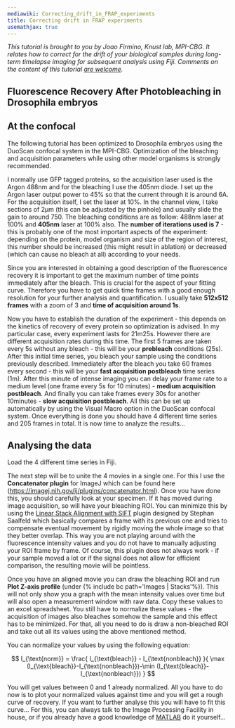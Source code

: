 ```yaml
---
mediawiki: Correcting_drift_in_FRAP_experiments
title: Correcting drift in FRAP experiments
usemathjax: true
---
```


<i>This tutorial is brought to you by Joao Firmino, Knust lab, MPI-CBG. It relates how to correct for the drift of your biological samples during long-term timelapse imaging for subsequent analysis using Fiji. Comments on the content of this tutorial [are welcome](/discuss/#ways-to-get-help). </i>

## Fluorescence Recovery After Photobleaching in Drosophila embryos

## At the confocal

The following tutorial has been optimized to Drosophila embryos using the DuoScan confocal system in the MPI-CBG. Optimization of the bleaching and acquisition parameters while using other model organisms is strongly recommended.

I normally use GFP tagged proteins, so the acquisition laser used is the Argon 488nm and for the bleaching I use the 405nm diode. I set up the Argon laser output power to 45% so that the current through it is around 6A. For the acquisition itself, I set the laser at 10%. In the channel view, I take sections of 2μm (this can be adjusted by the pinhole) and usually slide the gain to around 750. The bleaching conditions are as follow: 488nm laser at 100% and **405nm** laser at 100% also. The **number of iterations used is 7** - this is probably one of the most important aspects of the experiment: depending on the protein, model organism and size of the region of interest, this number should be increased (this might result in ablation) or decreased (which can cause no bleach at all) according to your needs.

Since you are interested in obtaining a good description of the fluorescence recovery it is important to get the maximum number of time points immediately after the bleach. This is crucial for the aspect of your fitting curve. Therefore you have to get quick time frames with a good enough resolution for your further analysis and quantification. I usually take **512x512 frames** with a zoom of 3 and **time of acquisition around 1s**.

Now you have to establish the duration of the experiment - this depends on the kinetics of recovery of every protein so optimization is advised. In my particular case, every experiment lasts for 21m25s. However there are different acquisition rates during this time. The first 5 frames are taken every 5s without any bleach - this will be your **prebleach** conditions (25s). After this initial time series, you bleach your sample using the conditions previously described. Immediately after the bleach you take 60 frames every second - this will be your **fast acquisition postbleach** time series (1m). After this minute of intense imaging you can delay your frame rate to a medium level (one frame every 5s for 10 minutes) - **medium acquisition postbleach**. And finally you can take frames every 30s for another 10minutes - **slow acquisition postbleach**. All this can be set up automatically by using the Visual Macro option in the DuoScan confocal system. Once everything is done you should have 4 different time series and 205 frames in total. It is now time to analyze the results...

## Analysing the data

Load the 4 different time series in Fiji.

The next step will be to unite the 4 movies in a single one. For this I use the **Concatenator plugin** for ImageJ which can be found here (https://imagej.nih.gov/ij/plugins/concatenator.html). Once you have done this, you should carefully look at your specimen. If it has moved during image acquisition, so will have your bleaching ROI. You can minimize this by using the [Linear Stack Alignment with SIFT](/plugins/linear-stack-alignment-with-sift) plugin designed by Stephan Saalfeld which basically compares a frame with its previous one and tries to compensate eventual movement by rigidly moving the whole image so that they better overlap. This way you are not playing around with the fluorescence intensity values and you do not have to manually adjusting your ROI frame by frame. Of course, this plugin does not always work - if your sample moved a lot or if the signal does not allow for efficient comparison, the resulting movie will be pointless.

Once you have an aligned movie you can draw the bleaching ROI and run **Plot Z-axis profile** (under {% include bc path='Images | Stacks'%}). This will not only show you a graph with the mean intensity values over time but will also open a measurement window with raw data. Copy these values to an excel spreadsheet. You still have to normalize these values - the acquisition of images also bleaches somehow the sample and this effect has to be minimized. For that, all you need to do is draw a non-bleached ROI and take out all its values using the above mentioned method.

You can normalize your values by using the following equation:

$$ I_{\text{norm}} = \frac{ I_{\text{bleach}} - I_{\text{nonbleach}} }{ \max (I_{\text{bleach}}-I_{\text{nonbleach}})-\min (I_{\text{bleach}}-I_{\text{nonbleach}}) } $$

You will get values between 0 and 1 already normalized. All you have to do now is to plot your normalized values against time and you will get a rough curve of recovery. If you want to further analyse this you will have to fit this curve... For this, you can always talk to the Image Processing Facility in house, or if you already have a good knowledge of [MATLAB](/scripting/matlab) do it yourself...


